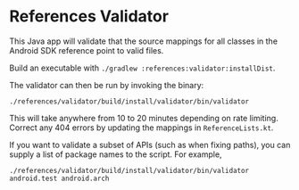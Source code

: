 References Validator
====================

This Java app will validate that the source mappings for all classes in the Android SDK reference
point to valid files.

Build an executable with `./gradlew :references:validator:installDist`.

The validator can then be run by invoking the binary:
```
./references/validator/build/install/validator/bin/validator
```
This will take anywhere from 10 to 20 minutes depending on rate limiting. Correct any 404 errors by
updating the mappings in `ReferenceLists.kt`.

If you want to validate a subset of APIs (such as when fixing paths), you can supply a list of
package names to the script. For example,
```
./references/validator/build/install/validator/bin/validator android.test android.arch
```
